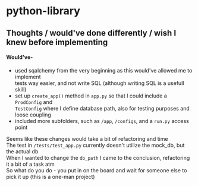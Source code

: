 # python-library

## Thoughts / would've done differently / wish I knew before implementing

#### Would've-

- used sqalchemy from the very beginning as this would've allowed me to implement </br>
  tests way easier, and not write SQL (although writing SQL is a usefull skill)
- set up `create_app()` method in `app.py` so that I could include a `ProdConfig` and </br>
  `TestConfig` where I define database path, also for testing purposes and loose coupling
- included more subfolders, such as `/app`, `/configs`, and a `run.py` access point

Seems like these changes would take a bit of refactoring and time </br>
The test in `/tests/test_app.py` currently doesn't utilize the mock_db, but the actual db </br>
When I wanted to change the `db_path` I came to the conclusion, refactoring it a bit of a task atm </br>
So what do you do - you put in on the board and wait for someone else to pick it up (this is a one-man project)
